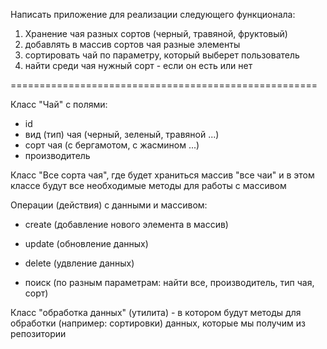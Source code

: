 Написать приложение для реализации следующего функционала:
1) Хранение чая разных сортов (черный, травяной, фруктовый)
2) добавлять в массив сортов чая разные элементы
3) сортировать чай по параметру, который выберет пользователь
4) найти среди чая нужный сорт - если он есть или нет

=====================================================

Класс "Чай" с полями:
- id
- вид (тип) чая (черный, зеленый, травяной ...)
- сорт чая (с бергамотом, с жасмином ...)
- производитель

Класс "Все сорта чая", где будет храниться массив "все чаи" и
в этом классе будут все необходимые методы для работы с массивом

Операции (действия) с данными и массивом:
- create (добавление нового элемента в массив)
- update (обновление данных)
- delete (удвление данных)

- поиск (по разным параметрам: найти все, производитель, тип чая, сорт)

Класс "обработка данных" (утилита) - в котором будут методы для
обработки (например: сортировки) данных, которые мы получим
из репозитории









